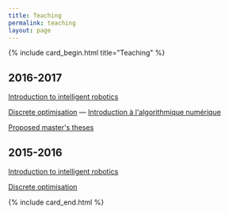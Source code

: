 ```yaml
---
title: Teaching
permalink: teaching
layout: page
---
```


{% include card_begin.html title="Teaching" %}

<h2 id="2016-2017">2016-2017</h2>

[Introduction to intelligent robotics](/teaching-2016-2017-intelligent-robotics)

[Discrete optimisation](/teaching-2016-2017-discrete-optimisation) — [Introduction à l'algorithmique numérique](/teaching-2016-2017-algorithmique-numerique)

[Proposed master's theses](/teaching-2016-2017-proposed-theses)

<h2 id="2015-2016">2015-2016</h2>

[Introduction to intelligent robotics](http://renaud-detry.net/teaching/info0948/)

[Discrete optimisation](/teaching-2015-2016-discrete-optimisation)

{% include card_end.html %}
